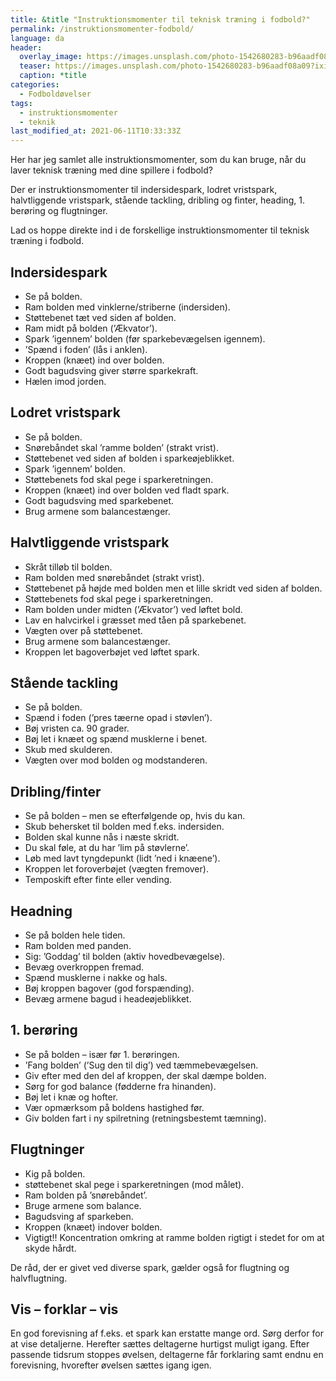 ```yaml
---
title: &title "Instruktionsmomenter til teknisk træning i fodbold?"
permalink: /instruktionsmomenter-fodbold/
language: da
header:
  overlay_image: https://images.unsplash.com/photo-1542680283-b96aadf08a09?ixid=MnwxMjA3fDB8MHxwaG90by1wYWdlfHx8fGVufDB8fHx8&ixlib=rb-1.2.1&auto=format&fit=crop&w=1900&q=80
  teaser: https://images.unsplash.com/photo-1542680283-b96aadf08a09?ixid=MnwxMjA3fDB8MHxwaG90by1wYWdlfHx8fGVufDB8fHx8&ixlib=rb-1.2.1&auto=format&fit=crop&w=400&q=80
  caption: *title
categories:
  - Fodboldøvelser
tags:
  - instruktionsmomenter
  - teknik
last_modified_at: 2021-06-11T10:33:33Z
---
```


Her har jeg samlet alle instruktionsmomenter, som du kan bruge, når du laver teknisk træning med dine spillere i fodbold?

Der er instruktionsmomenter til indersidespark, lodret vristspark, halvtliggende vristspark, stående tackling, dribling og finter, heading, 1. berøring og flugtninger.

Lad os hoppe direkte ind i de forskellige instruktionsmomenter til teknisk træning i fodbold.

## Indersidespark

- Se på bolden.
- Ram bolden med vinklerne/striberne (indersiden).
- Støttebenet tæt ved siden af bolden.
- Ram midt på bolden (’Ækvator’).
- Spark ’igennem’ bolden (før sparkebevægelsen igennem).
- ’Spænd i foden’ (lås i anklen).
- Kroppen (knæet) ind over bolden.
- Godt bagudsving giver større sparkekraft.
- Hælen imod jorden.

## Lodret vristspark

- Se på bolden.
- Snørebåndet skal ’ramme bolden’ (strakt vrist).
- Støttebenet ved siden af bolden i sparkeøjeblikket.
- Spark ’igennem’ bolden.
- Støttebenets fod skal pege i sparkeretningen.
- Kroppen (knæet) ind over bolden ved fladt spark.
- Godt bagudsving med sparkebenet.
- Brug armene som balancestænger.

## Halvtliggende vristspark

- Skråt tilløb til bolden.
- Ram bolden med snørebåndet (strakt vrist).
- Støttebenet på højde med bolden men et lille skridt ved siden af bolden.
- Støttebenets fod skal pege i sparkeretningen.
- Ram bolden under midten (’Ækvator’) ved løftet bold.
- Lav en halvcirkel i græsset med tåen på sparkebenet.
- Vægten over på støttebenet.
- Brug armene som balancestænger.
- Kroppen let bagoverbøjet ved løftet spark.

## Stående tackling

- Se på bolden.
- Spænd i foden (’pres tæerne opad i støvlen’).
- Bøj vristen ca. 90 grader.
- Bøj let i knæet og spænd musklerne i benet.
- Skub med skulderen.
- Vægten over mod bolden og modstanderen.

## Dribling/finter

- Se på bolden – men se efterfølgende op, hvis du kan.
- Skub behersket til bolden med f.eks. indersiden.
- Bolden skal kunne nås i næste skridt.
- Du skal føle, at du har ’lim på støvlerne’.
- Løb med lavt tyngdepunkt (lidt ’ned i knæene’).
- Kroppen let foroverbøjet (vægten fremover).
- Temposkift efter finte eller vending.

## Headning

- Se på bolden hele tiden.
- Ram bolden med panden.
- Sig: ’Goddag’ til bolden (aktiv hovedbevægelse).
- Bevæg overkroppen fremad.
- Spænd musklerne i nakke og hals.
- Bøj kroppen bagover (god forspænding).
- Bevæg armene bagud i headeøjeblikket.

## 1. berøring

- Se på bolden – især før 1. berøringen.
- ’Fang bolden’ (’Sug den til dig’) ved tæmmebevægelsen.
- Giv efter med den del af kroppen, der skal dæmpe bolden.
- Sørg for god balance (fødderne fra hinanden).
- Bøj let i knæ og hofter.
- Vær opmærksom på boldens hastighed før.
- Giv bolden fart i ny spilretning (retningsbestemt tæmning).

## Flugtninger

- Kig på bolden.
- støttebenet skal pege i sparkeretningen (mod målet).
- Ram bolden på ’snørebåndet’.
- Bruge armene som balance.
- Bagudsving af sparkeben.
- Kroppen (knæet) indover bolden.
- Vigtigt!! Koncentration omkring at ramme bolden rigtigt i stedet for om at skyde hårdt.

De råd, der er givet ved diverse spark, gælder også for
flugtning og halvflugtning.

## Vis – forklar – vis

En god forevisning af f.eks. et spark kan erstatte
mange ord. Sørg derfor for at vise detaljerne. Herefter sættes deltagerne hurtigst muligt igang. Efter
passende tidsrum stoppes øvelsen, deltagerne får
forklaring samt endnu en forevisning, hvorefter øvelsen sættes igang igen.
